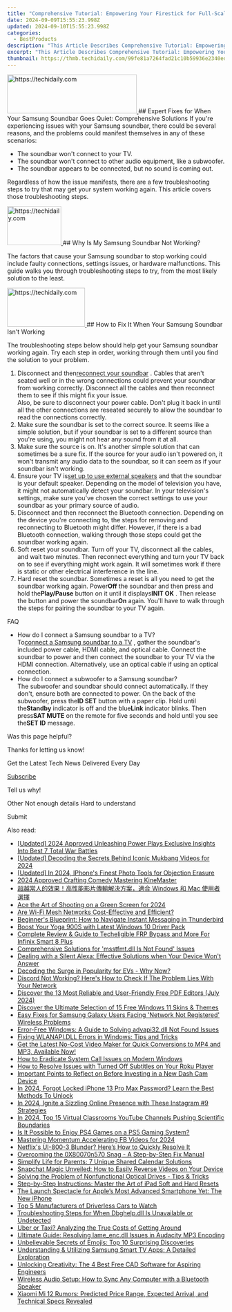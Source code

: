 ```yaml
---
title: "Comprehensive Tutorial: Empowering Your Firestick for Full-Scale Projection on HD or DLP Screens"
date: 2024-09-09T15:55:23.998Z
updated: 2024-09-10T15:55:23.998Z
categories:
  - BestProducts
description: "This Article Describes Comprehensive Tutorial: Empowering Your Firestick for Full-Scale Projection on HD or DLP Screens"
excerpt: "This Article Describes Comprehensive Tutorial: Empowering Your Firestick for Full-Scale Projection on HD or DLP Screens"
thumbnail: https://thmb.techidaily.com/99fe81a7264fad21c10b59936e2340ed2f52f70dde1e828e78cf649673983fcc.jpg
---
```


<!-- affiliate ads begin -->
<a href="https://appsumo.8odi.net/c/5597632/2137393/7443" target="_top" id="2137393">
  <img src="//a.impactradius-go.com/display-ad/7443-2137393" border="0" alt="https://techidaily.com" width="300" height="90"/>
</a>
<img height="0" width="0" src="https://appsumo.8odi.net/i/5597632/2137393/7443" style="position:absolute;visibility:hidden;" border="0" />
<!-- affiliate ads end -->
## Expert Fixes for When Your Samsung Soundbar Goes Quiet: Comprehensive Solutions
 If you're experiencing issues with your Samsung soundbar, there could be several reasons, and the problems could manifest themselves in any of these scenarios:

* The soundbar won't connect to your TV.
* The soundbar won't connect to other audio equipment, like a subwoofer.
* The soundbar appears to be connected, but no sound is coming out.

 Regardless of how the issue manifests, there are a few troubleshooting steps to try that may get your system working again. This article covers those troubleshooting steps.

<!-- affiliate ads begin -->
<a href="https://aligracehair.sjv.io/c/5597632/2135351/19272" target="_top" id="2135351">
  <img src="//a.impactradius-go.com/display-ad/19272-2135351" border="0" alt="https://techidaily.com" width="125" height="90"/>
</a>
<img height="0" width="0" src="https://aligracehair.sjv.io/i/5597632/2135351/19272" style="position:absolute;visibility:hidden;" border="0" />
<!-- affiliate ads end -->
## Why Is My Samsung Soundbar Not Working?

 The factors that cause your Samsung soundbar to stop working could include faulty connections, settings issues, or hardware malfunctions. This guide walks you through troubleshooting steps to try, from the most likely solution to the least.

<!-- affiliate ads begin -->
<a href="https://aligracehair.sjv.io/c/5597632/2135411/19272" target="_top" id="2135411">
  <img src="//a.impactradius-go.com/display-ad/19272-2135411" border="0" alt="https://techidaily.com" width="180" height="90"/>
</a>
<img height="0" width="0" src="https://aligracehair.sjv.io/i/5597632/2135411/19272" style="position:absolute;visibility:hidden;" border="0" />
<!-- affiliate ads end -->
## How to Fix It When Your Samsung Soundbar Isn't Working

 The troubleshooting steps below should help get your Samsung soundbar working again. Try each step in order, working through them until you find the solution to your problem.

1. Disconnect and then[reconnect your soundbar](https://www.lifewire.com/connect-tv-to-external-audio-system-1846816) . Cables that aren't seated well or in the wrong connections could prevent your soundbar from working correctly. Disconnect all the cables and then reconnect them to see if this might fix your issue.  
 Also, be sure to disconnect your power cable. Don't plug it back in until all the other connections are reseated securely to allow the soundbar to read the connections correctly.
2. Make sure the soundbar is set to the correct source. It seems like a simple solution, but if your soundbar is set to a different source than you're using, you might not hear any sound from it at all.
3. Make sure the source is on. It's another simple solution that can sometimes be a sure fix. If the source for your audio isn't powered on, it won't transmit any audio data to the soundbar, so it can seem as if your soundbar isn't working.
4. Ensure your TV is[set up to use external speakers](https://www.lifewire.com/connect-and-set-up-a-sound-bar-4138615) and that the soundbar is your default speaker. Depending on the model of television you have, it might not automatically detect your soundbar. In your television's settings, make sure you've chosen the correct settings to use your soundbar as your primary source of audio.
5. Disconnect and then reconnect the Bluetooth connection. Depending on the device you're connecting to, the steps for removing and reconnecting to Bluetooth might differ. However, if there is a bad Bluetooth connection, walking through those steps could get the soundbar working again.
6. Soft reset your soundbar. Turn off your TV, disconnect all the cables, and wait two minutes. Then reconnect everything and turn your TV back on to see if everything might work again. It will sometimes work if there is static or other electrical interference in the line.
7. Hard reset the soundbar. Sometimes a reset is all you need to get the soundbar working again. Power**Off** the soundbar and then press and hold the**Play/Pause** button on it until it displays**INIT OK** . Then release the button and power the soundbar**On** again. You'll have to walk through the steps for pairing the soundbar to your TV again.

 FAQ

* How do I connect a Samsung soundbar to a TV?  
 To[connect a Samsung soundbar to a TV](https://www.lifewire.com/connect-samsung-soundbar-to-tv-5217392) , gather the soundbar's included power cable, HDMI cable, and optical cable. Connect the soundbar to power and then connect the soundbar to your TV via the HDMI connection. Alternatively, use an optical cable if using an optical connection.
* How do I connect a subwoofer to a Samsung soundbar?  
 The subwoofer and soundbar should connect automatically. If they don't, ensure both are connected to power. On the back of the subwoofer, press the**ID SET** button with a paper clip. Hold until the**Standby** indicator is off and the blue**Link** indicator blinks. Then press**SAT MUTE** on the remote for five seconds and hold until you see the**SET ID** message.

Was this page helpful?

Thanks for letting us know!

 Get the Latest Tech News Delivered Every Day

[Subscribe](https://www.lifewire.com/#)

Tell us why!

 Other  Not enough details  Hard to understand

 Submit

<ins class="adsbygoogle"
     style="display:block"
     data-ad-format="autorelaxed"
     data-ad-client="ca-pub-7571918770474297"
     data-ad-slot="1223367746"></ins>



<ins class="adsbygoogle"
     style="display:block"
     data-ad-client="ca-pub-7571918770474297"
     data-ad-slot="8358498916"
     data-ad-format="auto"
     data-full-width-responsive="true"></ins>

<span class="atpl-alsoreadstyle">Also read:</span>
<div><ul>
<li><a href="https://screen-activity-recording.techidaily.com/updated-2024-approved-unleashing-power-plays-exclusive-insights-into-best-7-total-war-battles/"><u>[Updated] 2024 Approved Unleashing Power Plays Exclusive Insights Into Best 7 Total War Battles</u></a></li>
<li><a href="https://facebook-video-footage.techidaily.com/updated-decoding-the-secrets-behind-iconic-mukbang-videos-for-2024/"><u>[Updated] Decoding the Secrets Behind Iconic Mukbang Videos for 2024</u></a></li>
<li><a href="https://fox-hovers.techidaily.com/updated-in-2024-iphones-finest-photo-tools-for-objection-erasure/"><u>[Updated] In 2024, IPhone's Finest Photo Tools for Objection Erasure</u></a></li>
<li><a href="https://extra-information.techidaily.com/2024-approved-crafting-comedy-mastering-kinemaster/"><u>2024 Approved Crafting Comedy Mastering KineMaster</u></a></li>
<li><a href="https://some-guidance.techidaily.com/1725288504530-windows-mac/"><u>超越常人的效果！高性能影片傳輸解決方案，適合 Windows 和 Mac 使用者選擇</u></a></li>
<li><a href="https://fox-friendly.techidaily.com/ace-the-art-of-shooting-on-a-green-screen-for-2024/"><u>Ace the Art of Shooting on a Green Screen for 2024</u></a></li>
<li><a href="https://tech-renaissance.techidaily.com/are-wi-fi-mesh-networks-cost-effective-and-efficient/"><u>Are Wi-Fi Mesh Networks Cost-Effective and Efficient?</u></a></li>
<li><a href="https://tech-renaissance.techidaily.com/beginners-blueprint-how-to-navigate-instant-messaging-in-thunderbird/"><u>Beginner's Blueprint: How to Navigate Instant Messaging in Thunderbird</u></a></li>
<li><a href="https://driver-install.techidaily.com/boost-your-yoga-900s-with-latest-windows-10-driver-pack/"><u>Boost Your Yoga 900S with Latest Windows 10 Driver Pack</u></a></li>
<li><a href="https://unlock-android.techidaily.com/complete-review-and-guide-to-techeligible-frp-bypass-and-more-for-infinix-smart-8-plus-by-drfone-android/"><u>Complete Review & Guide to Techeligible FRP Bypass and More For Infinix Smart 8 Plus</u></a></li>
<li><a href="https://tech-renaissance.techidaily.com/comprehensive-solutions-for-msstfmtdll-is-not-found-issues/"><u>Comprehensive Solutions for 'msstfmt.dll Is Not Found' Issues</u></a></li>
<li><a href="https://tech-renaissance.techidaily.com/dealing-with-a-silent-alexa-effective-solutions-when-your-device-wont-answer/"><u>Dealing with a Silent Alexa: Effective Solutions when Your Device Won't Answer</u></a></li>
<li><a href="https://tech-renaissance.techidaily.com/decoding-the-surge-in-popularity-for-evs-why-now/"><u>Decoding the Surge in Popularity for EVs - Why Now?</u></a></li>
<li><a href="https://tech-renaissance.techidaily.com/discord-not-working-heres-how-to-check-if-the-problem-lies-with-your-network/"><u>Discord Not Working? Here's How to Check If The Problem Lies With Your Network</u></a></li>
<li><a href="https://tech-renaissance.techidaily.com/discover-the-13-most-reliable-and-user-friendly-free-pdf-editors-july-2024/"><u>Discover the 13 Most Reliable and User-Friendly Free PDF Editors (July 2024)</u></a></li>
<li><a href="https://tech-renaissance.techidaily.com/discover-the-ultimate-selection-of-15-free-windows-11-skins-and-themes/"><u>Discover the Ultimate Selection of 15 Free Windows 11 Skins & Themes</u></a></li>
<li><a href="https://tech-renaissance.techidaily.com/easy-fixes-for-samsung-galaxy-users-facing-network-not-registered-wireless-problems/"><u>Easy Fixes for Samsung Galaxy Users Facing 'Network Not Registered' Wireless Problems</u></a></li>
<li><a href="https://tech-renaissance.techidaily.com/error-free-windows-a-guide-to-solving-advapi32dll-not-found-issues/"><u>Error-Free Windows: A Guide to Solving advapi32.dll Not Found Issues</u></a></li>
<li><a href="https://tech-renaissance.techidaily.com/fixing-wlanapidll-errors-in-windows-tips-and-tricks/"><u>Fixing WLANAPI.DLL Errors in Windows: Tips and Tricks</u></a></li>
<li><a href="https://some-knowledge.techidaily.com/get-the-latest-no-cost-video-maker-for-quick-conversions-to-mp4-and-mp3-available-now/"><u>Get the Latest No-Cost Video Maker for Quick Conversions to MP4 and MP3, Available Now!</u></a></li>
<li><a href="https://win11-tips.techidaily.com/how-to-eradicate-system-call-issues-on-modern-windows/"><u>How to Eradicate System Call Issues on Modern Windows</u></a></li>
<li><a href="https://tech-renaissance.techidaily.com/how-to-resolve-issues-with-turned-off-subtitles-on-your-roku-player/"><u>How to Resolve Issues with Turned Off Subtitles on Your Roku Player</u></a></li>
<li><a href="https://tech-renaissance.techidaily.com/important-points-to-reflect-on-before-investing-in-a-new-dash-cam-device/"><u>Important Points to Reflect on Before Investing in a New Dash Cam Device</u></a></li>
<li><a href="https://ios-unlock.techidaily.com/in-2024-forgot-locked-iphone-13-pro-max-password-learn-the-best-methods-to-unlock-by-drfone-ios/"><u>In 2024, Forgot Locked iPhone 13 Pro Max Password? Learn the Best Methods To Unlock</u></a></li>
<li><a href="https://some-knowledge.techidaily.com/in-2024-ignite-a-sizzling-online-presence-with-these-instagram-9-strategies/"><u>In 2024, Ignite a Sizzling Online Presence with These Instagram #9 Strategies</u></a></li>
<li><a href="https://youtube-web.techidaily.com/24-top-15-virtual-classrooms-youtube-channels-pushing-scientific-boundaries/"><u>In 2024, Top 15 Virtual Classrooms YouTube Channels Pushing Scientific Boundaries</u></a></li>
<li><a href="https://tech-renaissance.techidaily.com/is-it-possible-to-enjoy-ps4-games-on-a-ps5-gaming-system/"><u>Is It Possible to Enjoy PS4 Games on a PS5 Gaming System?</u></a></li>
<li><a href="https://extra-skills.techidaily.com/mastering-momentum-accelerating-fb-videos-for-2024/"><u>Mastering Momentum Accelerating FB Videos for 2024</u></a></li>
<li><a href="https://tech-renaissance.techidaily.com/1722897778617-netflixs-ui-800-3-blunder-heres-how-to-quickly-resolve-it/"><u>Netflix's UI-800-3 Blunder? Here’s How to Quickly Resolve It</u></a></li>
<li><a href="https://tech-renaissance.techidaily.com/overcoming-the-0x80070n570-snag-a-step-by-step-fix-manual/"><u>Overcoming the 0X80070n570 Snag - A Step-by-Step Fix Manual</u></a></li>
<li><a href="https://tech-renaissance.techidaily.com/simplify-life-for-parents-7-unique-shared-calendar-solutions/"><u>Simplify Life for Parents: 7 Unique Shared Calendar Solutions</u></a></li>
<li><a href="https://tech-renaissance.techidaily.com/snapchat-magic-unveiled-how-to-easily-reverse-videos-on-your-device/"><u>Snapchat Magic Unveiled: How to Easily Reverse Videos on Your Device</u></a></li>
<li><a href="https://tech-renaissance.techidaily.com/solving-the-problem-of-nonfunctional-optical-drives-tips-and-tricks/"><u>Solving the Problem of Nonfunctional Optical Drives - Tips & Tricks</u></a></li>
<li><a href="https://tech-renaissance.techidaily.com/step-by-step-instructions-master-the-art-of-ipad-soft-and-hard-resets/"><u>Step-by-Step Instructions: Master the Art of iPad Soft and Hard Resets</u></a></li>
<li><a href="https://tech-renaissance.techidaily.com/the-launch-spectacle-for-apples-most-advanced-smartphone-yet-the-new-iphone/"><u>The Launch Spectacle for Apple’s Most Advanced Smartphone Yet: The New iPhone</u></a></li>
<li><a href="https://tech-renaissance.techidaily.com/top-5-manufacturers-of-driverless-cars-to-watch/"><u>Top 5 Manufacturers of Driverless Cars to Watch</u></a></li>
<li><a href="https://tech-renaissance.techidaily.com/troubleshooting-steps-for-when-dbghelpdll-is-unavailable-or-undetected/"><u>Troubleshooting Steps for When Dbghelp.dll Is Unavailable or Undetected</u></a></li>
<li><a href="https://tech-renaissance.techidaily.com/uber-or-taxi-analyzing-the-true-costs-of-getting-around/"><u>Uber or Taxi? Analyzing the True Costs of Getting Around</u></a></li>
<li><a href="https://tech-renaissance.techidaily.com/ultimate-guide-resolving-lameencdll-issues-in-audacity-mp3-encoding/"><u>Ultimate Guide: Resolving lame_enc.dll Issues in Audacity MP3 Encoding</u></a></li>
<li><a href="https://tech-renaissance.techidaily.com/unbelievable-secrets-of-emojis-top-10-surprising-discoveries/"><u>Unbelievable Secrets of Emojis: Top 10 Surprising Discoveries</u></a></li>
<li><a href="https://tech-renaissance.techidaily.com/understanding-and-utilizing-samsung-smart-tv-apps-a-detailed-exploration/"><u>Understanding & Utilizing Samsung Smart TV Apps: A Detailed Exploration</u></a></li>
<li><a href="https://tech-renaissance.techidaily.com/unlocking-creativity-the-4-best-free-cad-software-for-aspiring-engineers/"><u>Unlocking Creativity: The 4 Best Free CAD Software for Aspiring Engineers</u></a></li>
<li><a href="https://tech-renaissance.techidaily.com/wireless-audio-setup-how-to-sync-any-computer-with-a-bluetooth-speaker/"><u>Wireless Audio Setup: How to Sync Any Computer with a Bluetooth Speaker</u></a></li>
<li><a href="https://tech-renaissance.techidaily.com/xiaomi-mi-12-rumors-predicted-price-range-expected-arrival-and-technical-specs-revealed/"><u>Xiaomi Mi 12 Rumors: Predicted Price Range, Expected Arrival, and Technical Specs Revealed</u></a></li>
</ul></div>
